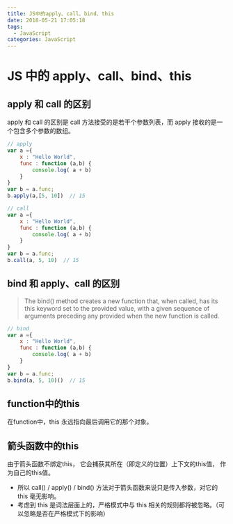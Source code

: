 ```yaml
---
title: JS中的apply、call、bind、this
date: 2018-05-21 17:05:18
tags:
  - JavaScript
categories: JavaScript
---
```

# JS 中的 apply、call、bind、this

## apply 和 call 的区别

apply 和 call 的区别是 call 方法接受的是若干个参数列表，而 apply 接收的是一个包含多个参数的数组。

<!-- more -->

```js
// apply
var a ={
    x : "Hello World",
    func : function (a,b) {
        console.log( a + b)
    }
}
var b = a.func;
b.apply(a,[5, 10])  // 15
```

```js
// call
var a ={
    x : "Hello World",
    func : function (a,b) {
        console.log( a + b)
    }
}
var b = a.func;
b.call(a, 5, 10)  // 15
```

## bind 和 apply、call 的区别

>The bind() method creates a new function that, when called, has its this keyword set to the provided value, with a given sequence of arguments preceding any provided when the new function is called.

```js
// bind
var a ={
    x : "Hello World",
    func : function (a,b) {
        console.log( a + b)
    }
}
var b = a.func;
b.bind(a, 5, 10)()  // 15
```

## function中的this

在function中，this 永远指向最后调用它的那个对象。

## 箭头函数中的this

由于箭头函数不绑定this， 它会捕获其所在（即定义的位置）上下文的this值， 作为自己的this值。

* 所以 call() / apply() / bind() 方法对于箭头函数来说只是传入参数，对它的 this 毫无影响。
* 考虑到 this 是词法层面上的，严格模式中与 this 相关的规则都将被忽略。（可以忽略是否在严格模式下的影响）